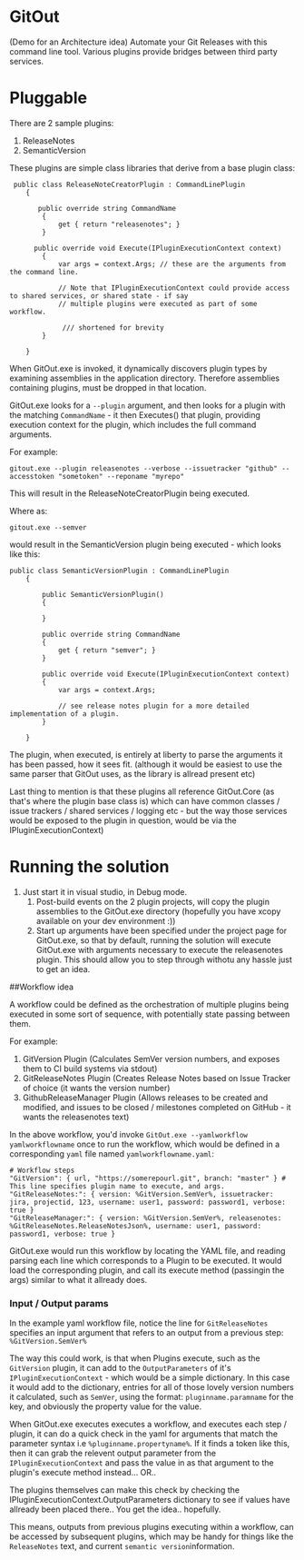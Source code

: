 # GitOut
(Demo for an Architecture idea)
Automate your Git Releases with this command line tool. Various plugins provide bridges between third party services.

# Pluggable

There are 2 sample plugins:

1. ReleaseNotes
2. SemanticVersion


These plugins are simple class libraries that derive from a base plugin class:

```
 public class ReleaseNoteCreatorPlugin : CommandLinePlugin
    {
    
       public override string CommandName
        {
            get { return "releasenotes"; }
        }
        
      public override void Execute(IPluginExecutionContext context)
        {
            var args = context.Args; // these are the arguments from the command line.

            // Note that IPluginExecutionContext could provide access to shared services, or shared state - if say
            // multiple plugins were executed as part of some workflow. 
        
             /// shortened for brevity
        }
   
    }
```

When GitOut.exe is invoked, it dynamically discovers plugin types by examining assemblies in the application directory. 
Therefore assemblies containing plugins, must be dropped in that location. 

GitOut.exe looks for a `--plugin` argument, and then looks for a plugin with the matching `CommandName` - it then Executes() that plugin, providing execution context for the plugin, which includes the full command arguments.

For example:

```
gitout.exe --plugin releasenotes --verbose --issuetracker "github" --accesstoken "sometoken" --reponame "myrepo"
```

This will result in the ReleaseNoteCreatorPlugin being executed.

Where as:

```
gitout.exe --semver
```

would result in the SemanticVersion plugin being executed - which looks like this:

```
public class SemanticVersionPlugin : CommandLinePlugin
    {

        public SemanticVersionPlugin()
        {

        }

        public override string CommandName
        {
            get { return "semver"; }
        }

        public override void Execute(IPluginExecutionContext context)
        {
            var args = context.Args;

            // see release notes plugin for a more detailed implementation of a plugin.
        }

    }

```

The plugin, when executed, is entirely at liberty to parse the arguments it has been passed, how it sees fit. (although it would be easiest to use the same parser that GitOut uses, as the library is allread present etc)

Last thing to mention is that these plugins all reference GitOut.Core (as that's where the plugin base class is) which can have common classes / issue trackers / shared services / logging etc - but the way those services would be exposed to the plugin in question, would be via the IPluginExecutionContext)


# Running the solution
1. Just start it in visual studio, in Debug mode.
    1. Post-build events on the 2 plugin projects, will copy the plugin assemblies to the GitOut.exe directory (hopefully you have xcopy available on your dev environment :))
    2. Start up arguments have been specified under the project page for GitOut.exe, so that by default, running the solution will execute GitOut.exe with arguments necessary to execute the releasenotes plugin. This should allow you to step through withotu any hassle just to get an idea.

##Workflow idea

A workflow could be defined as the orchestration of multiple plugins being executed in some sort of sequence, with potentially state passing between them.

For example:

1. GitVersion Plugin (Calculates SemVer version numbers, and exposes them to CI build systems via stdout)
2. GitReleaseNotes Plugin (Creates Release Notes based on Issue Tracker of choice (it wants the version number)
3. GithubReleaseManager Plugin (Allows releases to be created and modified, and issues to be closed / milestones completed on GitHub - it wants the releasenotes text) 

In the above workflow, you'd invoke `GitOut.exe --yamlworkflow yamlworkflowname` once to run the workflow, which would be defined in a corresponding `yaml` file named `yamlworkflowname.yaml`:

```
# Workflow steps
"GitVersion": { url, "https://somerepourl.git", branch: "master" } # This line specifies plugin name to execute, and args.
"GitReleaseNotes:": { version: %GitVersion.SemVer%, issuetracker: jira, projectid, 123, username: user1, password: password1, verbose: true }
"GitReleaseManager:": { version: %GitVersion.SemVer%, releasenotes: %GitReleaseNotes.ReleaseNotesJson%, username: user1, password: password1, verbose: true }
```

GitOut.exe would run this workflow by locating the YAML file, and reading parsing each line which corresponds to a Plugin to be executed. It would load the corresponding plugin, and call its execute method (passingin the args) similar to what it allready does.

### Input / Output params

In the example yaml workflow file, notice the line for `GitReleaseNotes` specifies an input argument that refers to an output from a previous step: `%GitVersion.SemVer%`

The way this could work, is that when Plugins execute, such as the `GitVersion` plugin, it can add to the `OutputParameters` of it's `IPluginExecutionContext` - which would be a simple dictionary. In this case it would add to the dictionary, entries for all of those lovely version numbers it calculated, such as `SemVer`, using the format: `pluginname.paramname` for the key, and obviously the property value for the value.

When GitOut.exe executes executes a workflow, and executes each step / plugin, it can do a quick check in the yaml for arguments that match the parameter syntax i.e `%pluginname.propertyname%`. If it finds a token like this, then it can grab the relevent output parameter from the `IPluginExecutionContext` and pass the value in as that argument to the plugin's execute method instead... OR..

The plugins themselves can make this check by checking the IPluginExecutionContext.OutputParameters dictionary to see if values have allready been placed there.. You get the idea.. hopefully.

This means, outputs from previous plugins executing within a workflow, can be accessed by subsequent plugins, which may be handy for things like the `ReleaseNotes` text, and current `semantic version`information. 
